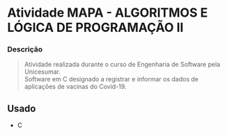 # Atividade MAPA - ALGORITMOS E LÓGICA DE PROGRAMAÇÃO II 

### Descrição

> Atividade realizada durante o curso de Engenharia de Software pela Unicesumar. <br/>
> Software em C designado a registrar e informar os dados de aplicações de vacinas do Covid-19.

## Usado
  - C
<br/>

